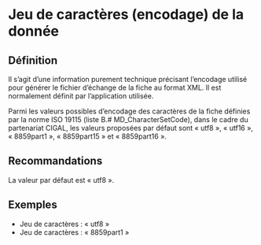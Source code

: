 <!-- Begin @dataCharacterSet.md -->

# Jeu de caractères (encodage) de la donnée

## Définition

Il s’agit d’une information purement technique précisant l’encodage utilisé pour générer le fichier d’échange de la fiche au format XML. Il est normalement définit par l’application utilisée.

Parmi les valeurs possibles d’encodage des caractères de la fiche définies par la norme ISO 19115 (liste B.# MD_CharacterSetCode), dans le cadre du partenariat CIGAL, les valeurs proposées par défaut sont « utf8 », « utf16 », « 8859part1 », « 8859part15 » et « 8859part16 ».

## Recommandations

La valeur par défaut est « utf8 ».

## Exemples

- Jeu de caractères : « utf8 »
- Jeu de caractères : « 8859part1 »

<!-- End @dataCharacterSet.md -->
